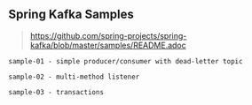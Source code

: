 ## Spring Kafka Samples

> https://github.com/spring-projects/spring-kafka/blob/master/samples/README.adoc


    sample-01 - simple producer/consumer with dead-letter topic

    sample-02 - multi-method listener

    sample-03 - transactions

